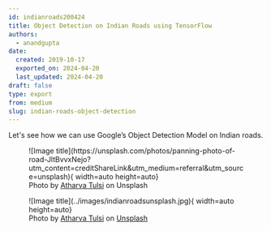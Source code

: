 ```yaml
---
id: indianroads200424
title: Object Detection on Indian Roads using TensorFlow
authors:
  - anandgupta
date:
  created: 2019-10-17 
  exported_on: 2024-04-20
  last_updated: 2024-04-20
draft: false
type: export
from: medium
slug: indian-roads-object-detection
---
```

Let's see how we can use Google’s Object Detection Model on Indian roads.
<!-- more -->
<figure markdown="span">
  ![Image title](https://unsplash.com/photos/panning-photo-of-road-JltBvvxNejo?utm_content=creditShareLink&utm_medium=referral&utm_source=unsplash){ width=auto height=auto}
  <figcaption>Photo by <a href=https://unsplash.com/@atharva_tulsi>Atharva Tulsi</a> on Unsplash</figcaption>
</figure>

<figure markdown="span">
  ![Image title](../images/indianroadsunsplash.jpg){ width=auto height=auto}
  <figcaption>Photo by <a href="https://unsplash.com/@atharva_tulsi?utm_content=creditCopyText&utm_medium=referral&utm_source=unsplash">Atharva Tulsi</a> on <a href="https://unsplash.com/photos/panning-photo-of-road-JltBvvxNejo?utm_content=creditCopyText&utm_medium=referral&utm_source=unsplash">Unsplash</a></figcaption>
</figure>

  